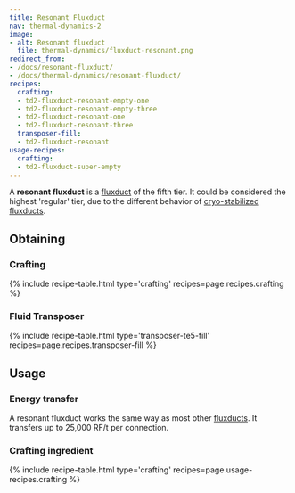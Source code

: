 ```yaml
---
title: Resonant Fluxduct
nav: thermal-dynamics-2
image:
- alt: Resonant fluxduct
  file: thermal-dynamics/fluxduct-resonant.png
redirect_from:
- /docs/resonant-fluxduct/
- /docs/thermal-dynamics/resonant-fluxduct/
recipes:
  crafting:
  - td2-fluxduct-resonant-empty-one
  - td2-fluxduct-resonant-empty-three
  - td2-fluxduct-resonant-one
  - td2-fluxduct-resonant-three
  transposer-fill:
  - td2-fluxduct-resonant
usage-recipes:
  crafting:
  - td2-fluxduct-super-empty
---
```


A **resonant fluxduct** is a [fluxduct](/docs/thermal-dynamics-2/fluxducts/) of the fifth tier. It
could be considered the highest 'regular' tier, due to the different behavior of
[cryo-stabilized fluxducts](/docs/thermal-dynamics-2/cryo-stabilized-fluxduct/).


Obtaining
---------

### Crafting
{% include recipe-table.html type='crafting' recipes=page.recipes.crafting %}

### Fluid Transposer
{% include recipe-table.html type='transposer-te5-fill' recipes=page.recipes.transposer-fill %}


Usage
-----

### Energy transfer
A resonant fluxduct works the same way as most other
[fluxducts](/docs/thermal-dynamics-2/fluxducts/). It transfers up to 25,000 RF/t per connection.

### Crafting ingredient
{% include recipe-table.html type='crafting' recipes=page.usage-recipes.crafting %}

